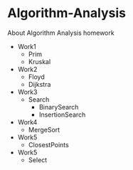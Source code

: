 # Algorithm-Analysis
About Algorithm Analysis homework

- Work1
  - Prim
  - Kruskal
- Work2
  - Floyd
  - Dijkstra
- Work3
  - Search
    - BinarySearch
    - InsertionSearch
- Work4
  - MergeSort
- Work5
  - ClosestPoints
- Work5
  - Select